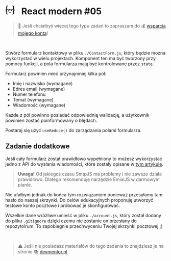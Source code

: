 # [![](../assets/img/logo-readme2.jpg)](https://devmentor.pl) &nbsp; React modern #05

> :loudspeaker: Jeśli chciałbyś więcej tego typu zadań to zapraszam do :moneybag: [wsparcia mojego konta](https://github.com/sponsors/devmentor-pl)!

&nbsp;

Stwórz formularz kontaktowy w pliku `./ContactForm.js`, który będzie można wykorzystać w wielu projektach. Komponent ten ma być tworzony przy pomocy funkcji, a pola formularza mają być kontrolowane przez `state`.

Formularz powinien mieć przynajmniej kilka pól:

- Imię i nazwisko (wymagane)
- Edres email (wymagane)
- Numer telefonu
- Temat (wymagane)
- Wiadomość (wymagane)

Każde z pól powinno posiadać odpowiednią walidację, a użytkownik powinien zostać poinformowany o błędach.

Postaraj się użyć `useReduce()` do zarządzania polami formularza.

## Zadanie dodatkowe

Jeśli cały formularz został prawidłowo wypełniony to możesz wykorzystać jedno z API do wysłania wiadomości, które zostały opisane w [tym artykule](https://blog.mailtrap.io/javascript-send-email/).
> **Uwaga!** Od jakiegoś czasu SmtpJS ma problemy i nie zawsze działa prawidłowo. Dlatego rekomenduję narzędzie EmialJS w darmowym planie.

Nie ufałbym jednak do końca tym rozwiązaniom ponieważ przesyłamy tam hasło do naszej skrzynki. Do celów edukacyjnych proponuję utworzyć testowe konto pocztowe i próbować je skonfigurować.

Wszelkie dane wrażliwe umieść w pliku `./account.js`, który został dodany do pliku `.gitignore` dzięki czemu nie zostanie on przesłany do repozytoirum. To zapobiegnie przechwyceniu Twojej skrzynki pocztowej ;)

&nbsp;

> :warning: Jeśli nie posiadasz materiałów do tego zadania to znajdziesz je na stronie :books: [devmentor.pl](https://devmentor.pl)
